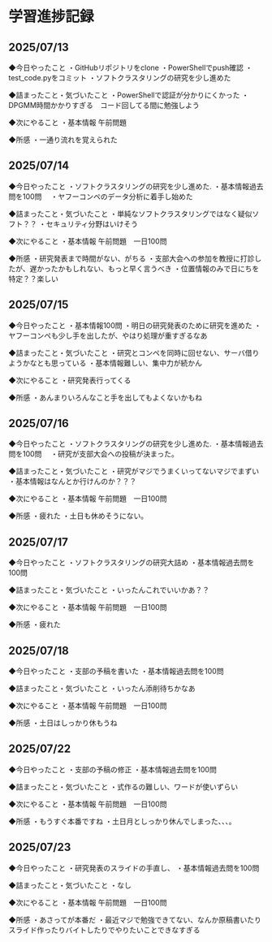 # 学習進捗記録

## 2025/07/13

◆今日やったこと
・GitHubリポジトリをclone
・PowerShellでpush確認
・test_code.pyをコミット
・ソフトクラスタリングの研究を少し進めた

◆詰まったこと・気づいたこと
・PowerShellで認証が分かりにくかった
・DPGMM時間かかりすぎる　コード回してる間に勉強しよう

◆次にやること
・基本情報 午前問題

◆所感
・一通り流れを覚えられた

## 2025/07/14

◆今日やったこと
・ソフトクラスタリングの研究を少し進めた.
・基本情報過去問を100問　
・ヤフーコンペのデータ分析に着手し始めた

◆詰まったこと・気づいたこと
・単純なソフトクラスタリングではなく疑似ソフト？？
・セキュリティ分野はいけそう

◆次にやること
・基本情報 午前問題　一日100問

◆所感
・研究発表まで時間がない、がちる
・支部大会への参加を教授に打診したが、遅かったかもしれない、もっと早く言うべき
・位置情報のみで日にちを特定？？楽しい

## 2025/07/15

◆今日やったこと
・基本情報100問
・明日の研究発表のために研究を進めた
・ヤフーコンペも少し手を出したが、やはり処理が重すぎるなあ

◆詰まったこと・気づいたこと
・研究とコンペを同時に回せない、サーバ借りようかなとも思っている
・基本情報難しい、集中力が続かん

◆次にやること
・研究発表行ってくる

◆所感
・あんまりいろんなこと手を出してもよくないかもね

## 2025/07/16

◆今日やったこと
・ソフトクラスタリングの研究を少し進めた.
・基本情報過去問を100問　
・研究が支部大会への投稿が決まった。

◆詰まったこと・気づいたこと
・研究がマジでうまくいってないマジでまずい
・基本情報はなんとか行けんのか？？？

◆次にやること
・基本情報 午前問題　一日100問

◆所感
・疲れた
・土日も休めそうにない。

## 2025/07/17

◆今日やったこと
・ソフトクラスタリングの研究大詰め
・基本情報過去問を100問　


◆詰まったこと・気づいたこと
・いったんこれでいいかあ？？

◆次にやること
・基本情報 午前問題　一日100問

◆所感
・疲れた
## 2025/07/18

◆今日やったこと
・支部の予稿を書いた
・基本情報過去問を100問　

◆詰まったこと・気づいたこと
・いったん添削待ちかなあ

◆次にやること
・基本情報 午前問題　一日100問

◆所感
・土日はしっかり休もうね

## 2025/07/22

◆今日やったこと
・支部の予稿の修正
・基本情報過去問を100問　

◆詰まったこと・気づいたこと
・式作るの難しい、ワードが使いずらい

◆次にやること
・基本情報 午前問題　一日100問

◆所感
・もうすぐ本番ですね
・土日月としっかり休んでしまった、、、。

## 2025/07/23

◆今日やったこと
・研究発表のスライドの手直し、
・基本情報過去問を100問　

◆詰まったこと・気づいたこと
・なし

◆次にやること
・基本情報 午前問題　一日100問

◆所感
・あさってが本番だ
・最近マジで勉強できてない、なんか原稿書いたりスライド作ったりバイトしたりでやりたいことできなすぎる　


